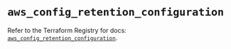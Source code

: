 # `aws_config_retention_configuration`

Refer to the Terraform Registry for docs: [`aws_config_retention_configuration`](https://registry.terraform.io/providers/hashicorp/aws/5.52.0/docs/resources/config_retention_configuration).
